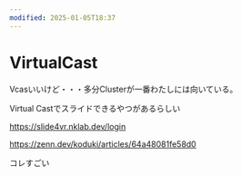 ```yaml
---
modified: 2025-01-05T18:37
---
```

# VirtualCast

Vcasいいけど・・・多分Clusterが一番わたしには向いている。

Virtual Castでスライドできるやつがあるらしい

https://slide4vr.nklab.dev/login

https://zenn.dev/koduki/articles/64a48081fe58d0

コレすごい
